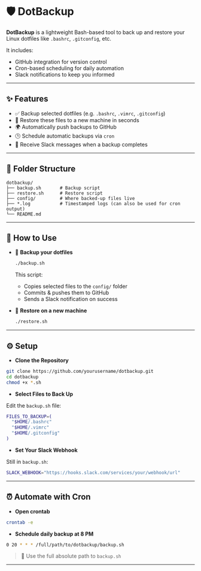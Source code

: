 # 🛡️ DotBackup

**DotBackup** is a lightweight Bash-based tool to back up and restore your Linux dotfiles like `.bashrc`, `.gitconfig`, etc.

It includes:
- GitHub integration for version control
- Cron-based scheduling for daily automation
- Slack notifications to keep you informed

---

## ✨ Features

- ✅ Backup selected dotfiles (e.g. `.bashrc`, `.vimrc`, `.gitconfig`)
- 🔁 Restore these files to a new machine in seconds
- 🌍 Automatically push backups to GitHub
- 🕒 Schedule automatic backups via `cron`
- 🔔 Receive Slack messages when a backup completes

---

## 📁 Folder Structure

```
dotbackup/
├── backup.sh       # Backup script
├── restore.sh      # Restore script
├── config/         # Where backed-up files live
├── *.log           # Timestamped logs (can also be used for cron output)
└── README.md
```
---

## 🚀 How to Use

- 🔁 **Backup your dotfiles**

  ```bash
  ./backup.sh
  ```

  This script:
  -  Copies selected files to the `config/` folder  
  -  Commits & pushes them to GitHub  
  -  Sends a Slack notification on success  

- 🔄 **Restore on a new machine**

  ```bash
  ./restore.sh
  ```

---

## ⚙️ Setup

-  **Clone the Repository**

  ```bash
  git clone https://github.com/yourusername/dotbackup.git
  cd dotbackup
  chmod +x *.sh
  ```

-  **Select Files to Back Up**

  Edit the `backup.sh` file:

  ```bash
  FILES_TO_BACKUP=(
    "$HOME/.bashrc"
    "$HOME/.vimrc"
    "$HOME/.gitconfig"
  )
  ```

-  **Set Your Slack Webhook**

  Still in `backup.sh`:

  ```bash
  SLACK_WEBHOOK="https://hooks.slack.com/services/your/webhook/url"
  ```

---

## ⏰ Automate with Cron

-  **Open crontab**

  ```bash
  crontab -e
  ```

-  **Schedule daily backup at 8 PM**

  ```bash
  0 20 * * * /full/path/to/dotbackup/backup.sh
  ```

> 📌 Use the full absolute path to `backup.sh`

---
